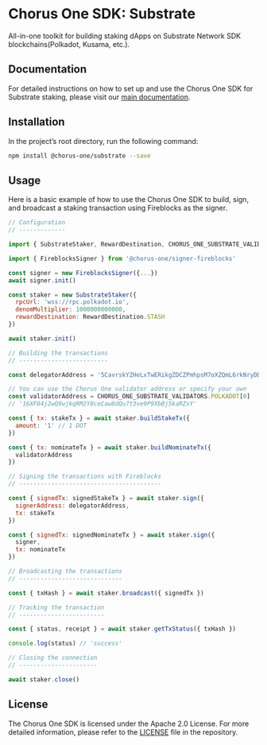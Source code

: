 # Chorus One SDK: Substrate

All-in-one toolkit for building staking dApps on Substrate Network SDK blockchains(Polkadot, Kusama, etc.).

## Documentation

For detailed instructions on how to set up and use the Chorus One SDK for Substrate staking, please visit our [main documentation](https://chorus-one.gitbook.io/sdk/build-your-staking-dapp/polkadot-substrate/overview).

## Installation

In the project’s root directory, run the following command:

```bash
npm install @chorus-one/substrate --save
```

## Usage

Here is a basic example of how to use the Chorus One SDK to build, sign, and broadcast a staking transaction using Fireblocks as the signer.

```javascript
// Configuration
// -------------

import { SubstrateStaker, RewardDestination, CHORUS_ONE_SUBSTRATE_VALIDATORS } from '@chorus-one/substrate'

import { FireblocksSigner } from '@chorus-one/signer-fireblocks'

const signer = new FireblocksSigner({...})
await signer.init()

const staker = new SubstrateStaker({
  rpcUrl: 'wss://rpc.polkadot.io',
  denomMultiplier: 1000000000000,
  rewardDestination: RewardDestination.STASH
})

await staker.init()

// Building the transactions
// -------------------------

const delegatorAddress = '5CavrskYZHeLxTwERikgZDCZPmhpsM7oXZQmL6rkNryDD8FwN'

// You can use the Chorus One validator address or specify your own
const validatorAddress = CHORUS_ONE_SUBSTRATE_VALIDATORS.POLKADOT[0]
// '16XF84j2wQ9wjkqRM2Y8ceCaw8dQu7t3ve9P9XbBj5kaRZxY'

const { tx: stakeTx } = await staker.buildStakeTx({
  amount: '1' // 1 DOT
})

const { tx: nominateTx } = await staker.buildNominateTx({
  validatorAddress
})

// Signing the transactions with Fireblocks
// ----------------------------------------

const { signedTx: signedStakeTx } = await staker.sign({
  signerAddress: delegatorAddress,
  tx: stakeTx
})

const { signedTx: signedNominateTx } = await staker.sign({
  signer,
  tx: nominateTx
})

// Broadcasting the transactions
// -----------------------------

const { txHash } = await staker.broadcast({ signedTx })

// Tracking the transaction
// ------------------------

const { status, receipt } = await staker.getTxStatus({ txHash })

console.log(status) // 'success'

// Closing the connection
// ----------------------

await staker.close()
```

## License

The Chorus One SDK is licensed under the Apache 2.0 License. For more detailed information, please refer to the [LICENSE](./LICENSE) file in the repository.
